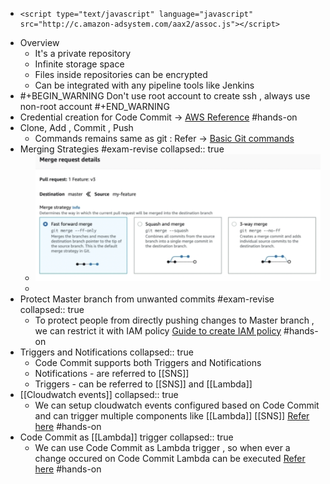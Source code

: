 - <script type="text/javascript" language="javascript">
        var aax_size='728x90';
        var aax_pubname = 'techpechu-21';
        var aax_src='302';
      </script>
      <script type="text/javascript" language="javascript" src="http://c.amazon-adsystem.com/aax2/assoc.js"></script>
- Overview
	- It's a private repository
	- Infinite storage space
	- Files inside repositories can be encrypted
	- Can be integrated with any pipeline tools like Jenkins
- #+BEGIN_WARNING
  Don't use root account to create ssh , always use non-root account
  #+END_WARNING
- Credential creation for Code Commit ->  [AWS Reference](https://docs.aws.amazon.com/codecommit/latest/userguide/setting-up-ssh-unixes.html) #hands-on
- Clone, Add , Commit , Push
	- Commands remains same as git : Refer -> [Basic Git commands](https://www.atlassian.com/git/glossary)
- Merging Strategies #exam-revise
  collapsed:: true
	- ![image.png](../assets/image_1647887484356_0.png)
	-
- Protect Master branch from unwanted commits #exam-revise
  collapsed:: true
	- To protect people from directly pushing changes to Master branch , we can restrict it with IAM policy [Guide to create IAM policy](https://docs.aws.amazon.com/codecommit/latest/userguide/how-to-conditional-branch.html) #hands-on
- Triggers and Notifications
  collapsed:: true
	- Code Commit supports both Triggers and Notifications
	- Notifications - are referred to [[SNS]]
	- Triggers - can be referred to [[SNS]] and [[Lambda]]
- [[Cloudwatch events]]
  collapsed:: true
	- We can setup cloudwatch events configured based on Code Commit and can trigger multiple components like [[Lambda]] [[SNS]] [Refer here](https://docs.aws.amazon.com/codepipeline/latest/userguide/pipelines-trigger-source-repo-changes-console.html) #hands-on
- Code Commit as [[Lambda]] trigger 
  collapsed:: true
	- We can use Code Commit as Lambda trigger , so when ever a change occured on Code Commit Lambda can be executed [Refer here](https://docs.aws.amazon.com/codecommit/latest/userguide/how-to-notify-lambda.html) #hands-on
